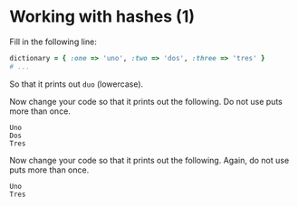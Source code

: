 # Working with hashes (1)

Fill in the following line:

```ruby
dictionary = { :one => 'uno', :two => 'dos', :three => 'tres' }
# ...
```

So that it prints out `duo` (lowercase).

Now change your code so that it prints out the following. Do not use puts more than once.

```
Uno
Dos
Tres
```

Now change your code so that it prints out the following. Again, do not use puts more than once.


```
Uno
Tres
```


